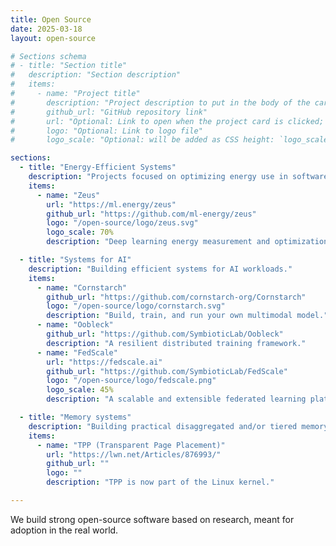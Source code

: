 ```yaml
---
title: Open Source
date: 2025-03-18
layout: open-source

# Sections schema
# - title: "Section title"
#   description: "Section description"
#   items:
#     - name: "Project title"
#       description: "Project description to put in the body of the card"
#       github_url: "GitHub repository link"
#       url: "Optional: Link to open when the project card is clicked; falls back to `github_url` if omitted"
#       logo: "Optional: Link to logo file"
#       logo_scale: "Optional: will be added as CSS height: `logo_scale`"

sections:
  - title: "Energy-Efficient Systems"
    description: "Projects focused on optimizing energy use in software systems."
    items:
      - name: "Zeus"
        url: "https://ml.energy/zeus"
        github_url: "https://github.com/ml-energy/zeus"
        logo: "/open-source/logo/zeus.svg"
        logo_scale: 70%
        description: "Deep learning energy measurement and optimization."

  - title: "Systems for AI"
    description: "Building efficient systems for AI workloads."
    items:
      - name: "Cornstarch"
        github_url: "https://github.com/cornstarch-org/Cornstarch"
        logo: "/open-source/logo/cornstarch.svg"
        description: "Build, train, and run your own multimodal model."
      - name: "Oobleck"
        github_url: "https://github.com/SymbioticLab/Oobleck"
        description: "A resilient distributed training framework."
      - name: "FedScale"
        url: "https://fedscale.ai"
        github_url: "https://github.com/SymbioticLab/FedScale"
        logo: "/open-source/logo/fedscale.png"
        logo_scale: 45%
        description: "A scalable and extensible federated learning platform."

  - title: "Memory systems"
    description: "Building practical disaggregated and/or tiered memory systems."
    items:
      - name: "TPP (Transparent Page Placement)"
        url: "https://lwn.net/Articles/876993/"
        github_url: ""
        logo: ""
        description: "TPP is now part of the Linux kernel."

---
```


We build strong open-source software based on research, meant for adoption in the real world.
